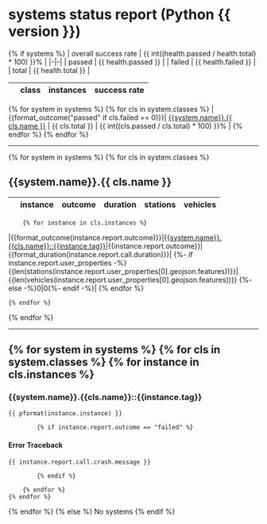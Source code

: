 # systems status report (Python {{ version }})

{% if systems %}
| overall success rate | {{ int((health.passed / health.total) * 100) }}% |
|-|-|
| passed | {{ health.passed }} |
| failed | {{ health.failed }} |
| total  | {{ health.total }} |

| | class    | instances | success rate |
|-|----------|-----------|--------------|
{% for system in systems %}
    {% for cls in system.classes %}
|{{format_outcome("passed" if cls.failed == 0)}}| [{{system.name}}.{{ cls.name }}](#user-content-cls-{{cls.name|lower}}-{{version}}) | {{ cls.total }} | {{ int((cls.passed / cls.total) * 100) }}% |
    {% endfor %}
{% endfor %}

---

{% for system in systems %}
    {% for cls in system.classes %}
## <a name="user-content-cls-{{cls.name|lower}}-{{version}}">{{system.name}}.{{ cls.name }}</a>

| | instance | outcome | duration | stations | vehicles |
|-|----------|---------|----------|----------|----------|
        {% for instance in cls.instances %}
|{{format_outcome(instance.report.outcome)}}|[{{system.name}}.{{cls.name}}::{{instance.tag}}](#user-content-tag-{{instance.tag|lower}}-{{version}})|{{instance.report.outcome}}|{{format_duration(instance.report.call.duration)}}|
{%- if instance.report.user_properties -%}
{{len(stations(instance.report.user_properties[0].geojson.features))}}|{{len(vehicles(instance.report.user_properties[0].geojson.features))}}
{%- else -%}0|0{%- endif -%}|
        {% endfor %}

    {% endfor %}
{% endfor %}

---

{% for system in systems %}
    {% for cls in system.classes %}
        {% for instance in cls.instances %}
---
### <a name="user-content-tag-{{instance.tag|lower}}-{{version}}">{{system.name}}.{{cls.name}}::{{instance.tag}}</a>

```
{{ pformat(instance.instance) }}
```

            {% if instance.report.outcome == "failed" %}
#### Error Traceback

```
{{ instance.report.call.crash.message }}
```
            {% endif %}

        {% endfor %}
    {% endfor %}
{% endfor %}
{% else %}
No systems
{% endif %}

